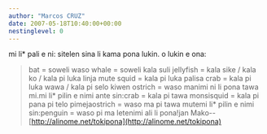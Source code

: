 ```yaml
---
author: "Marcos CRUZ"
date: 2007-05-18T10:40:00+00:00
nestinglevel: 0
---
```

mi li\* pali e ni: sitelen sina li kama pona lukin. o lukin e ona:
> bat = soweli waso
> whale = soweli kala suli
> jellyfish = kala sike / kala ko / kala pi luka linja mute
> squid = kala pi luka palisa
> crab = kala pi luka wawa / kala pi selo kiwen
> ostrich = waso manimi ni li pona tawa mi.mi li\* pilin e nimi ante sin:crab = kala pi tawa monsisquid = kala pi pana pi telo pimejaostrich = waso ma pi tawa mutemi li\* pilin e nimi sin:penguin = waso pi ma letenimi ali li pona!jan Mako--
[http://alinome.net/tokipona](http://alinome.net/tokipona)